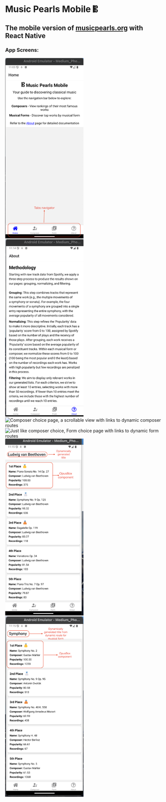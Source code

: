 # Music Pearls Mobile 𝄡

## The mobile version of [musicpearls.org](https://www.musicpearls.org/) with React Native

### App Screens:

<img src="assets/images/home.png" alt="Home Screen with Tabs Navigator from Expo framework" width="50%" />

<img src="assets/images/about.png" alt="About page with disclaimers and documentation" width="50%" />

<img src="assets/images/composer-choose.png" alt="Composer choice page, a scrollable view with links to dynamic composer routes" width="50%" />

<img src="assets/images/form-choose.png" alt="Just like composer choice, Form choice page with links to dynamic form routes" width="50%" />

<img src="assets/images/composer.png" alt="Composer details page, a tab with dynamically generated title and scrollable view which renders OpusBox components with data from chosen composer" width="50%" />

<img src="assets/images/form.png" alt="Musical Form details page, also tab with dynamically generated title and scrollable view rendering OpusBox components with data from chosen musical form" width="50%" />
